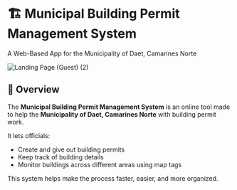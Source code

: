 # 🏗️ Municipal Building Permit Management System  
A Web-Based App for the Municipality of Daet, Camarines Norte

![Landing Page (Guest) (2)](https://github.com/user-attachments/assets/5849d318-3308-4b0f-9b78-d583cc994e8a)

## 📌 Overview

The **Municipal Building Permit Management System** is an online tool made to help the **Municipality of Daet, Camarines Norte** with building permit work.  

It lets officials:
- Create and give out building permits
- Keep track of building details
- Monitor buildings across different areas using map tags

This system helps make the process faster, easier, and more organized.

